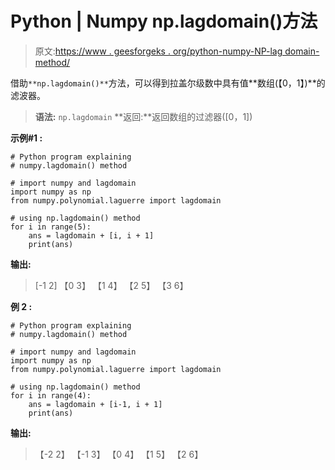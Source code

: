 # Python | Numpy np.lagdomain()方法

> 原文:[https://www . geesforgeks . org/python-numpy-NP-lag domain-method/](https://www.geeksforgeeks.org/python-numpy-np-lagdomain-method/)

借助`**np.lagdomain()**`方法，可以得到拉盖尔级数中具有值**数组(【0，1】)**的滤波器。

> **语法:** `np.lagdomain`
> **返回:**返回数组的过滤器([0，1])

**示例#1 :**

```
# Python program explaining
# numpy.lagdomain() method 

# import numpy and lagdomain
import numpy as np
from numpy.polynomial.laguerre import lagdomain

# using np.lagdomain() method
for i in range(5):
    ans = lagdomain + [i, i + 1]
    print(ans)
```

**输出:**

> [-1 2]
> 【0 3】
> 【1 4】
> 【2 5】
> 【3 6】

**例 2 :**

```
# Python program explaining
# numpy.lagdomain() method 

# import numpy and lagdomain
import numpy as np
from numpy.polynomial.laguerre import lagdomain

# using np.lagdomain() method
for i in range(4):
    ans = lagdomain + [i-1, i + 1]
    print(ans)
```

**输出:**

> 【-2 2】
> 【-1 3】
> 【0 4】
> 【1 5】
> 【2 6】